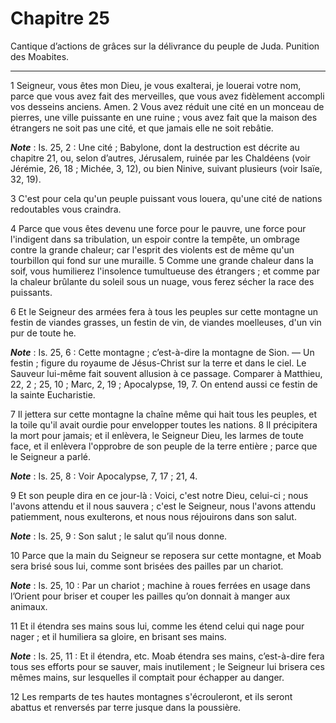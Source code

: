 # Chapitre 25

Cantique d’actions de grâces sur la délivrance du peuple de Juda.
Punition des Moabites.

***

1 Seigneur, vous êtes mon Dieu, je vous exalterai, je louerai votre nom, parce que vous avez fait des merveilles, que vous avez fidèlement accompli vos desseins anciens. Amen. 2 Vous avez réduit une cité en un monceau de pierres, une ville puissante en une ruine ; vous avez fait que la maison des étrangers ne soit pas une cité, et que jamais elle ne soit rebâtie.

***Note*** :  Is. 25, 2 : Une cité ; Babylone, dont la destruction est décrite au chapitre 21, ou, selon d’autres, Jérusalem, ruinée par les Chaldéens (voir Jérémie, 26, 18 ; Michée, 3, 12), ou bien Ninive, suivant plusieurs (voir Isaïe, 32, 19).

3 C'est pour cela qu'un peuple puissant vous louera, qu'une cité de nations redoutables vous craindra.


4 Parce que vous êtes devenu une force pour le pauvre, une force pour l'indigent dans sa tribulation, un espoir contre la tempête, un ombrage contre la grande chaleur; car l'esprit des violents est de même qu'un tourbillon qui fond sur une muraille. 5 Comme une grande chaleur dans la soif, vous humilierez l'insolence tumultueuse des étrangers ; et comme par la chaleur brûlante du soleil sous un nuage, vous ferez sécher la race des puissants.


6 Et le Seigneur des armées fera à tous les peuples sur cette montagne un festin de viandes grasses, un festin de vin, de viandes moelleuses, d'un vin pur de toute he.

***Note*** :  Is. 25, 6 : Cette montagne ; c’est-à-dire la montagne de Sion. ― Un festin ; figure du royaume de Jésus-Christ sur la terre et dans le ciel. Le Sauveur lui-même fait souvent allusion à ce passage. Comparer à Matthieu, 22, 2 ; 25, 10 ; Marc, 2, 19 ; Apocalypse, 19, 7. On entend aussi ce festin de la sainte Eucharistie.

7 Il jettera sur cette montagne la chaîne même qui hait tous les peuples, et la toile qu'il avait ourdie pour envelopper toutes les nations. 8 Il précipitera la mort pour jamais; et il enlèvera, le Seigneur Dieu, les larmes de toute face, et il enlèvera l'opprobre de son peuple de la terre entière ; parce que le Seigneur a parlé.

***Note*** :  Is. 25, 8 : Voir Apocalypse, 7, 17 ; 21, 4.


9 Et son peuple dira en ce jour-là : Voici, c'est notre Dieu, celui-ci ; nous l'avons attendu et il nous sauvera ; c'est le Seigneur, nous l'avons attendu patiemment, nous exulterons, et nous nous réjouirons dans son salut.

***Note*** :  Is. 25, 9 : Son salut ; le salut qu’il nous donne.


10 Parce que la main du Seigneur se reposera sur cette montagne, et Moab sera brisé sous lui, comme sont brisées des pailles par un chariot.

***Note*** :  Is. 25, 10 : Par un chariot ; machine à roues ferrées en usage dans l’Orient pour briser et couper les pailles qu’on donnait à manger aux animaux.

11 Et il étendra ses mains sous lui, comme les étend celui qui nage pour nager ; et il humiliera sa gloire, en brisant ses mains.

***Note*** :  Is. 25, 11 : Et il étendra, etc. Moab étendra ses mains, c’est-à-dire fera tous ses efforts pour se sauver, mais inutilement ; le Seigneur lui brisera ces mêmes mains, sur lesquelles il comptait pour échapper au danger.

12 Les remparts de tes hautes montagnes s'écrouleront, et ils seront abattus et renversés par terre jusque dans la poussière.

